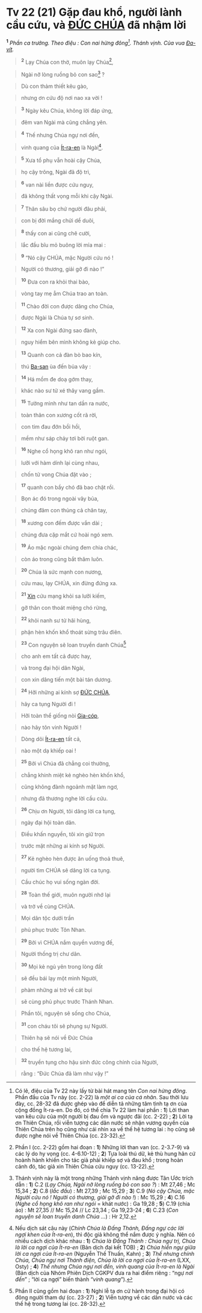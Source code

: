 # Tv 22 (21) Gặp đau khổ, người lành cầu cứu, và [ĐỨC CHÚA]() đã nhậm lời
<sup><b>1</b></sup> *Phần ca trưởng. Theo điệu : Con nai hừng đông[^1-7886534e-a7cb-4173-ae9d-5879e9031684]. Thánh vịnh. Của vua [Đa-vít]().*


> <sup><b>2</b></sup> Lạy Chúa con thờ, muôn lạy Chúa[^2-7886534e-a7cb-4173-ae9d-5879e9031684],
>


> Ngài nỡ lòng ruồng bỏ con sao[^3-7886534e-a7cb-4173-ae9d-5879e9031684] ?
>


> Dù con thảm thiết kêu gào,
>


> nhưng ơn cứu độ nơi nao xa vời !
>


> <sup><b>3</b></sup> Ngày kêu Chúa, không lời đáp ứng,
>


> đêm van Ngài mà cũng chẳng yên.
>


> <sup><b>4</b></sup> Thế nhưng Chúa ngự nơi đền,
>


> vinh quang của [Ít-ra-en]() là Ngài[^4-7886534e-a7cb-4173-ae9d-5879e9031684].
>


> <sup><b>5</b></sup> Xưa tổ phụ vẫn hoài cậy Chúa,
>


> họ cậy trông, Ngài đã độ trì,
>


> <sup><b>6</b></sup> van nài liền được cứu nguy,
>


> đã không thất vọng mỗi khi cậy Ngài.
>


> <sup><b>7</b></sup> Thân sâu bọ chứ người đâu phải,
>


> con bị đời mắng chửi dể duôi,
>


> <sup><b>8</b></sup> thấy con ai cũng chê cười,
>


> lắc đầu bĩu mỏ buông lời mỉa mai :
>


> <sup><b>9</b></sup> “Nó cậy CHÚA, mặc Người cứu nó !
>


> Người có thương, giải gỡ đi nào !”
>


> <sup><b>10</b></sup> Đưa con ra khỏi thai bào,
>


> vòng tay mẹ ẵm Chúa trao an toàn.
>


> <sup><b>11</b></sup> Chào đời con được dâng cho Chúa,
>


> được Ngài là Chúa tự sơ sinh.
>


> <sup><b>12</b></sup> Xa con Ngài đứng sao đành,
>


> nguy hiểm bên mình không kẻ giúp cho.
>


> <sup><b>13</b></sup> Quanh con cả đàn bò bao kín,
>


> thú [Ba-san]() ùa đến bủa vây :
>


> <sup><b>14</b></sup> Há mồm đe doạ gớm thay,
>


> khác nào sư tử xé thây vang gầm.
>


> <sup><b>15</b></sup> Tưởng mình như tan dần ra nước,
>


> toàn thân con xương cốt rã rời,
>


> con tim đau đớn bồi hồi,
>


> mềm như sáp chảy tơi bời ruột gan.
>


> <sup><b>16</b></sup> Nghe cổ họng khô ran như ngói,
>


> lưỡi với hàm dính lại cùng nhau,
>


> chốn tử vong Chúa đặt vào ;
>


> <sup><b>17</b></sup> quanh con bầy chó đã bao chặt rồi.
>


> Bọn ác đó trong ngoài vây bủa,
>


> chúng đâm con thủng cả chân tay,
>


> <sup><b>18</b></sup> xương con đếm được vắn dài ;
>


> chúng đưa cặp mắt cứ hoài ngó xem.
>


> <sup><b>19</b></sup> Áo mặc ngoài chúng đem chia chác,
>


> còn áo trong cũng bắt thăm luôn.
>


> <sup><b>20</b></sup> Chúa là sức mạnh con nương,
>


> cứu mau, lạy CHÚA, xin đừng đứng xa.
>


> <sup><b>21</b></sup> [Xin]() cứu mạng khỏi sa lưỡi kiếm,
>


> gỡ thân con thoát miệng chó rừng,
>


> <sup><b>22</b></sup> khỏi nanh sư tử hãi hùng,
>


> phận hèn khốn khổ thoát sừng trâu điên.
>


> <sup><b>23</b></sup> Con nguyện sẽ loan truyền danh Chúa[^5-7886534e-a7cb-4173-ae9d-5879e9031684]
>


> cho anh em tất cả được hay,
>


> và trong đại hội dân Ngài,
>


> con xin dâng tiến một bài tán dương.
>


> <sup><b>24</b></sup> Hỡi những ai kính sợ [ĐỨC CHÚA](),
>


> hãy ca tụng Người đi !
>


> Hỡi toàn thể giống nòi [Gia-cóp](),
>


> nào hãy tôn vinh Người !
>


> Dòng dõi [Ít-ra-en]() tất cả,
>


> nào một dạ khiếp oai !
>


> <sup><b>25</b></sup> Bởi vì Chúa đã chẳng coi thường,
>


> chẳng khinh miệt kẻ nghèo hèn khốn khổ,
>


> cũng không đành ngoảnh mặt làm ngơ,
>


> nhưng đã thương nghe lời cầu cứu.
>


> <sup><b>26</b></sup> Chịu ơn Người, tôi dâng lời ca tụng,
>


> ngày đại hội toàn dân.
>


> Điều khấn nguyền, tôi xin giữ trọn
>


> trước mặt những ai kính sợ Người.
>


> <sup><b>27</b></sup> Kẻ nghèo hèn được ăn uống thoả thuê,
>


> người tìm CHÚA sẽ dâng lời ca tụng.
>


> Cầu chúc họ vui sống ngàn đời.
>


> <sup><b>28</b></sup> Toàn thế giới, muôn người nhớ lại
>


> và trở về cùng CHÚA.
>


> Mọi dân tộc dưới trần
>


> phủ phục trước Tôn Nhan.
>


> <sup><b>29</b></sup> Bởi vì CHÚA nắm quyền vương đế,
>


> Người thống trị chư dân.
>


> <sup><b>30</b></sup> Mọi kẻ ngủ yên trong lòng đất
>


> sẽ đều bái lạy một mình Người,
>


> phàm những ai trở về cát bụi
>


> sẽ cùng phủ phục trước Thánh Nhan.
>


> Phần tôi, nguyện sẽ sống cho Chúa,
>


> <sup><b>31</b></sup> con cháu tôi sẽ phụng sự Người.
>


> Thiên hạ sẽ nói về Đức Chúa
>


> cho thế hệ tương lai,
>


> <sup><b>32</b></sup> truyền tụng cho hậu sinh đức công chính của Người,
>


> rằng : “Đức Chúa đã làm như vậy !”
>

[^1-7886534e-a7cb-4173-ae9d-5879e9031684]: Có lẽ, điệu của Tv 22 này lấy từ bài hát mang tên *Con nai hừng đông*. Phần đầu của Tv này (cc. 2-22) là *một ai ca của cá nhân*. Sau thời lưu đày, cc. 28-32 đã được ghép vào để diễn tả những tâm tình tạ ơn của cộng đồng Ít-ra-en. Do đó, có thể chia Tv 22 làm hai phần : **1**) Lời than van kêu cứu của một người bị đau ốm và ngược đãi (cc. 2-22) ; **2**) Lời tạ ơn Thiên Chúa, rồi viễn tượng các dân nước sẽ nhận vương quyền của Thiên Chúa trên họ cũng như cái nhìn xa về thế hệ tương lai : họ cũng sẽ được nghe nói về Thiên Chúa (cc. 23-32).
[^2-7886534e-a7cb-4173-ae9d-5879e9031684]: Phần I (cc. 2-22) gồm hai đoạn : **1**) Những lời than van (cc. 2-3.7-9) và các lý do hy vọng (cc. 4-6.10-12) ; **2**) Tựa loài thú dữ, kẻ thù hung hãn cứ hoành hành khiến cho tác giả phải khiếp sợ và đau khổ ; trong hoàn cảnh đó, tác giả xin Thiên Chúa cứu nguy (cc. 13-22).
[^3-7886534e-a7cb-4173-ae9d-5879e9031684]: Thánh vịnh này là một trong những Thánh vịnh năng được Tân Ước trích dẫn : **1**) C.2 (*Lạy Chúa, Ngài nỡ lòng ruồng bỏ con sao ?*) : Mt 27,46 ; Mc 15,34 ; **2**) C.8 (*lắc đầu*) : Mt 27,39 ; Mc 15,29 ; **3**) C.9 (*Nó cậy Chúa, mặc Người cứu nó ! Người có thương, giải gỡ đi nào !*) : Mc 15,29 ; **4**) C.16 (*Nghe cổ họng khô ran như ngói* = khát nước) : Ga 19,28 ; **5**) C.19 (chia áo) : Mt 27,35 // Mc 15,24 // Lc 23,34 ; Ga 19,23-24 ; **6**) C.23 (*Con nguyện sẽ loan truyền danh Chúa ...*) : Hr 2,12.
[^4-7886534e-a7cb-4173-ae9d-5879e9031684]: Nếu dịch sát câu này (*Chính Chúa là Đấng Thánh, Đấng ngự các lời ngợi khen của Ít-ra-en*), thì độc giả không thể nắm được ý nghĩa. Nên có nhiều cách dịch khác nhau : **1**) *Chúa là Đấng Thánh : Chúa ngự trị, Chúa là lời ca ngợi của Ít-ra-en* (Bản dịch đại kết TOB) ; **2**) *Chúa hiển ngự giữa lời ca ngợi của Ít-ra-en* (Nguyễn Thế Thuấn, Kahn) ; **3**) *Thế nhưng chính Chúa, Chúa ngự nơi Thánh điện, Chúa là lời ca ngợi của Ít-ra-en* (LXX, Osty) ; **4**) *Thế nhưng Chúa ngự nơi đền, vinh quang của Ít-ra-en là Ngài* (Bản dịch của Nhóm Phiên Dịch CGKPV đưa ra hai điểm riêng : “ngự *nơi đền*” ; “lời ca ngợi” biến thành “*vinh quang*”).
[^5-7886534e-a7cb-4173-ae9d-5879e9031684]: Phần II cũng gồm hai đoạn : **1**) Nghi lễ tạ ơn cử hành trong đại hội có đông người tham dự (cc. 23-27) ; **2**) Viễn tượng về các dân nước và các thế hệ trong tương lai (cc. 28-32).